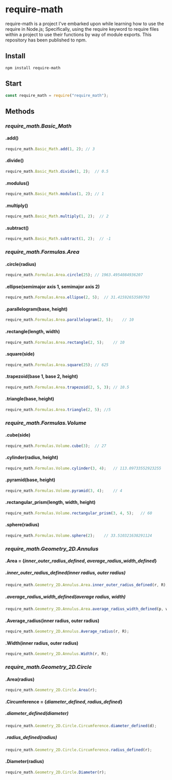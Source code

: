 # require-math
require-math is a project I've embarked upon while learning how to use the require in Node.js; Specifically, using the require keyword to require files within a project to use their functions by way of module exports. This repository has been published to npm.
## Install
```
npm install require-math
```
## Start
```javascript
const require_math = require("require_math");
```
## Methods
### *require_math.Basic_Math*
#### .add()
```javascript
require_math.Basic_Math.add(1, 2); // 3
```
#### .divide()
```javascript
require_math.Basic_Math.divide(1, 2);  // 0.5
```
#### .modulus()
```javascript
require_math.Basic_Math.modulus(1, 2); // 1
```
#### .multiply()
```javascript
require_math.Basic_Math.multiply(1, 2);  // 2
```
#### .subtract()
```javascript
require_math.Basic_Math.subtract(1, 2);  // -1
```
### *require_math.Formulas.Area* 
#### .circle(radius)
```javascript
require_math.Formulas.Area.circle(25); // 1963.4954084936207
```
#### .ellipse(semimajor axis 1, semimajor axis 2)
```javascript
require_math.Formulas.Area.ellipse(2, 5);  // 31.41592653589793
```
#### .parallelogram(base, height)
```javascript
require_math.Formulas.Area.parallelogram(2, 5);    // 10
```
#### .rectangle(length, width)
```javascript
require_math.Formulas.Area.rectangle(2, 5);    // 10
```
#### .square(side)
```javascript
require_math.Formulas.Area.square(25); // 625
```
#### .trapezoid(base 1, base 2, height)
```javascript
require_math.Formulas.Area.trapezoid(2, 5, 3); // 10.5
```
#### .triangle(base, height)
```javascript
require_math.Formulas.Area.triangle(2, 5); //5
```
### *require_math.Formulas.Volume* 
#### .cube(side)
```javascript
require_math.Formulas.Volume.cube(3);  // 27
```
#### .cylinder(radius, height)
```javascript
require_math.Formulas.Volume.cylinder(3, 4);   // 113.09733552923255
```
#### .pyramid(base, height)
```javascript
require_math.Formulas.Volume.pyramid(3, 4);    // 4
```
#### .rectangular_prism(length, width, height)
```javascript
require_math.Formulas.Volume.rectangular_prism(3, 4, 5);   // 60
```
#### .sphere(radius)
```javascript
require_math.Formulas.Volume.sphere(2);    // 33.510321638291124
```
### *require_math.Geometry_2D.Annulus*
#### .Area = {*inner_outer_radius_defined*, *average_radius_width_defined*}
##### .inner_outer_radius_defined(inner radius, outer radius)
```javascript
require_math.Geometry_2D.Annulus.Area.inner_outer_radius_defined(r, R);
```
##### .average_radius_width_defined(average radius, width)
```javascript
require_math.Geometry_2D.Annulus.Area.average_radius_width_defined(p, w);
```
#### .Average_radius(inner radius, outer radius)
```javascript
require_math.Geometry_2D.Annulus.Average_radius(r, R);
```
#### .Width(inner radius, outer radius)
```javascript
require_math.Geometry_2D.Annulus.Width(r, R);
```
### *require_math.Geometry_2D.Circle*
#### .Area(radius)
```javascript
require_math.Geometry_2D.Circle.Area(r);
```
#### .Circumference = {*diameter_defined*, *radius_defined*}
##### .diameter_defined(diameter)
```javascript
require_math.Geometry_2D.Circle.Circumference.diameter_defined(d);
```
##### .radius_defined(radius)
```javascript
require_math.Geometry_2D.Circle.Circumference.radius_defined(r);
```
#### .Diameter(radius)
```javascript
require_math.Geometry_2D.Circle.Diameter(r);
```